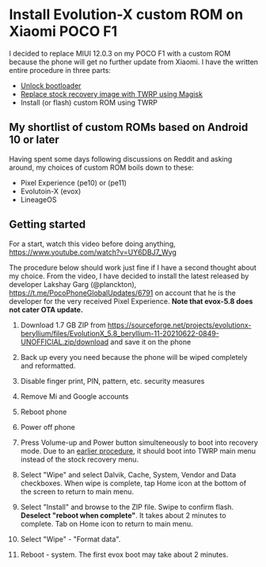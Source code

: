 # Install Evolution-X custom ROM on Xiaomi POCO F1

I decided to replace MIUI 12.0.3 on my POCO F1 with a custom ROM because the phone will get no further update from Xiaomi. I have the written entire procedure in three parts:

- [Unlock bootloader](/2021/08/29/unlock-poco-f1-boot-loader-using-linux.html)
- [Replace stock recovery image with TWRP using Magisk](/2021/08/29/replace-stock-recovery-with-twrp-using-magisk.html)
- Install (or flash) custom ROM using TWRP


## My shortlist of custom ROMs based on Android 10 or later

Having spent some days following discussions on Reddit and asking around, my choices of custom ROM boils down to these:

- Pixel Experience (pe10) or (pe11)
- Evolutoin-X (evox)
- LineageOS

## Getting started

For a start, watch this video before doing anything, <https://www.youtube.com/watch?v=UY6DBJ7_Wyg>

The procedure below should work just fine if I have a second thought about my choice. From the video, I have decided to install the latest released
by developer Lakshay Garg (@planckton), <https://t.me/PocoPhoneGlobalUpdates/6791> on account that he is the developer for the very received Pixel Experience. **Note that evox-5.8 does not cater OTA update.**

1. Download 1.7 GB ZIP from <https://sourceforge.net/projects/evolutionx-beryllium/files/EvolutionX_5.8_beryllium-11-20210622-0849-UNOFFICIAL.zip/download> and save it on the phone

1. Back up every you need because the phone will be wiped completely and reformatted.

1. Disable finger print, PIN, pattern, etc. security measures

1. Remove Mi and Google accounts

1. Reboot phone

1. Power off phone

1. Press Volume-up and Power button simulteneously to boot into recovery mode. Due to an [earlier procedure](2021/08/29/replace-stock-recovery-with-twrp-using-magisk.html), it should boot into TWRP main menu instead of the stock recovery menu.

1. Select "Wipe" and select Dalvik, Cache, System, Vendor and Data checkboxes. When wipe is complete, tap Home icon at the bottom of the screen to return to main menu.

1. Select "Install" and browse to the ZIP file. Swipe to confirm flash. **Deselect "reboot when complete"**. It takes about 2 minutes to complete.
Tab on Home icon to return to main menu.

1. Select "Wipe" - "Format data". 

1. Reboot - system. The first evox boot may take about 2 minutes.



